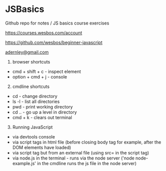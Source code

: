 # JSBasics

Github repo for notes / JS basics course exercises

https://courses.wesbos.com/account

https://github.com/wesbos/beginner-javascript

adernley@gmail.com

1. browser shortcuts
- cmd + shift + c - inspect element
- option + cmd + j - console

2. cmdline shortcuts
- cd - change directory
- ls -l - list all directories
- pwd - print working directory
- cd .. - go up a level in directory
- cmd + k - clears out terminal

3. Running JavaScript
- via devtools console
- via script tags in html file (before closing body tag for example, after the DOM elements have loaded)
- via script tag but from an external file (using src= in the script tag)
- via node.js in the terminal - runs via the node server ('node node-example.js' in the cmdline runs the js file in the node server)